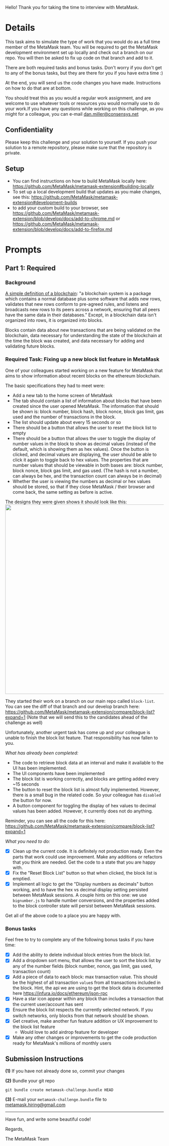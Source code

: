 Hello! Thank you for taking the time to interview with MetaMask.

# Details

This task aims to simulate the type of work that you would do as a full time member of the MetaMask team. You will be required to get the MetaMask development environment set up locally and check out a branch on our repo. You will then be asked to fix up code on that branch and add to it.

There are both required tasks and bonus tasks. Don't worry if you don't get to any of the bonus tasks, but they are there for you if you have extra time :)

At the end, you will send us the code changes you have made. Instructions on how to do that are at bottom.

You should treat this as you would a regular work assignment, and are welcome to use whatever tools or resources you would normally use to do your work.If you have any questions while working on this challenge, as you might for a colleague, you can e-mail dan.miller@consensys.net

## Confidentiality

Please keep this challenge and your solution to yourself. If you push your solution to a remote repository, please make sure that the repository is private.

## Setup

- You can find instructions on how to build MetaMask locally here: https://github.com/MetaMask/metamask-extension#building-locally
- To set up a local development build that updates as you make changes, see this: https://github.com/MetaMask/metamask-extension#development-builds
- to add your custom build to your browser, see https://github.com/MetaMask/metamask-extension/blob/develop/docs/add-to-chrome.md or https://github.com/MetaMask/metamask-extension/blob/develop/docs/add-to-firefox.md

# Prompts

## Part 1: Required

### Background

[A simple definition of a blockchain](https://bitsonblocks.net/2015/09/09/gentle-introduction-blockchain-technology/): "a blockchain system is a package which contains a normal database plus some software that adds new rows, validates that new rows conform to pre-agreed rules, and listens and broadcasts new rows to its peers across a network, ensuring that all peers have the same data in their databases." Except, in a blockchain data isn't organized into rows, it is organized into blocks.

Blocks contain data about new transactions that are being validated on the blockchain, data necessary for understanding the state of the blockchain at the time the block was created, and data necessary for adding and validating future blocks.

### Required Task: Fixing up a new block list feature in MetaMask

One of your colleagues started working on a new feature for MetaMask that aims to show information about recent blocks on the ethereum blockchain.

The basic specifications they had to meet were:
- Add a new tab to the home screen of MetaMask
- The tab should contain a list of information about blocks that have been created since the user opened MetaMask. The information that should be shown is: block number, block hash, block nonce, block gas limit, gas used and the number of transactions in the block.
- The list should update about every 15 seconds or so
- There should be a button that allows the user to reset the block list to empty
- There should be a button that allows the user to toggle the display of number values in the block to show as decimal values (instead of the default, which is showing them as hex values). Once the button is clicked, and decimal values are displaying, the user should be able to click it again to toggle back to hex values. The properties that are number values that should be viewable in both bases are: block number, block nonce, block gas limit, and gas used. (The hash is not a number, can always be hex, and the transaction count can always be in decimal)
- Whether the user is viewing the numbers as decimal or hex values should be stored, so that if they close MetaMask / their browser and come back, the same setting as before is active.

The designs they were given shows it should look like this:
<img src="https://i.ibb.co/Gv99R26/Screenshot-from-2021-06-09-11-34-39.png" width="600" />

They started their work on a branch on our main repo called `block-list`. You can see the diff of that branch and our develop branch here: https://github.com/MetaMask/metamask-extension/compare/block-list?expand=1 (Note that we will send this to the candidates ahead of the challenge as well)

Unfortunately, another urgent task has come up and your colleague is unable to finish the block list feature. That responsibility has now fallen to you.

*What has already been completed:*

- The code to retrieve block data at an interval and make it available to the UI has been implemented.
- The UI components have been implemented
- The block list is working correctly, and blocks are getting added every ~15 seconds
- The button to reset the block list is almost fully implemented. However, there is a small bug in the related code. So your colleague has `disabled` the button for now.
- A button component for toggling the display of hex values to decimal values has been added. However, it currently does not do anything.

Reminder, you can see all the code for this here: https://github.com/MetaMask/metamask-extension/compare/block-list?expand=1

*What you need to do:*

- [x] Clean up the current code. It is definitely not production ready. Even the parts that work could use improvement. Make any additions or refactors that you think are needed. Get the code to a state that you are happy with.
- [x] Fix the "Reset Block List" button so that when clicked, the block list is emptied.
- [x] Implement all logic to get the "Display numbers as decimals" button working, and to have the hex vs decimal display setting persisted between MetaMask sessions. A couple hints on this one: we use `bignumber.js` to handle number conversions, and the properties added to the block controller state will persist between MetaMask sessions.

Get all of the above code to a place you are happy with.

### Bonus tasks

Feel free to try to complete any of the following bonus tasks if you have time:

- [x] Add the ability to delete individual block entries from the block list.
- [x] Add a dropdown sort menu, that allows the user to sort the block list by any of the number fields (block number, nonce, gas limit, gas used, transaction count)
- [x] Add a piece of data to each block: max transaction value. This should be the highest of all transaction `value`s from all transactions included in the block. Hint, the api we are using to get the block data is documented here https://infura.io/docs/ethereum/json-rpc
- [x] Have a star icon appear within any block than includes a transaction that the current user/account has sent
- [x] Ensure the block list respects the currently selected network. If you switch networks, only blocks from that network should be shown.
- [x] Get creative, make another fun feature addition or UX improvement to the block list feature
  - Would love to add airdrop feature for developer
- [x] Make any other changes or improvements to get the code production ready for MetaMask's millions of monthly users

## Submission Instructions

**(1)** If you have not already done so, commit your changes

**(2)** Bundle your git repo

```
git bundle create metamask-challenge.bundle HEAD
```
**(3)** E-mail your `metamask-challenge.bundle` file to metamask.hiring@gmail.com

------------------------------------------------

Have fun, and write some beautiful code!

Regards,

The MetaMask Team